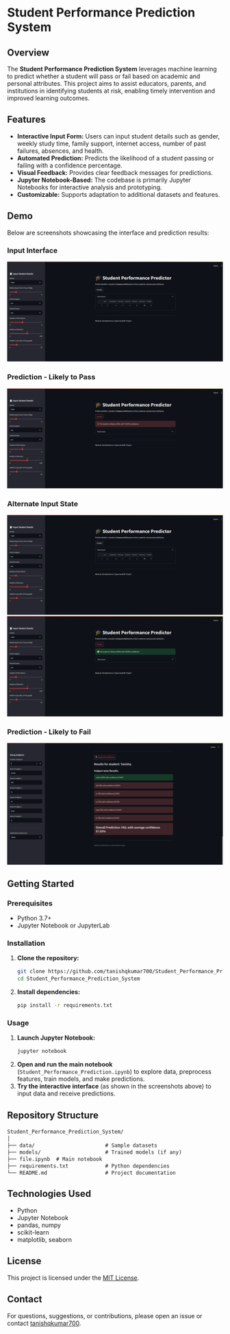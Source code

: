 # Student Performance Prediction System

## Overview

The **Student Performance Prediction System** leverages machine learning to predict whether a student will pass or fail based on academic and personal attributes. This project aims to assist educators, parents, and institutions in identifying students at risk, enabling timely intervention and improved learning outcomes.

## Features

- **Interactive Input Form:** Users can input student details such as gender, weekly study time, family support, internet access, number of past failures, absences, and health.
- **Automated Prediction:** Predicts the likelihood of a student passing or failing with a confidence percentage.
- **Visual Feedback:** Provides clear feedback messages for predictions.
- **Jupyter Notebook-Based:** The codebase is primarily Jupyter Notebooks for interactive analysis and prototyping.
- **Customizable:** Supports adaptation to additional datasets and features.

## Demo

Below are screenshots showcasing the interface and prediction results:

### Input Interface

![image1](Images/img1.png)

### Prediction - Likely to Pass

![image2](Images/img2.png)

### Alternate Input State

![image3](Images/img3.png)
![image4](Images/img4.png)

### Prediction - Likely to Fail

![image5](Images/img5.png)

## Getting Started

### Prerequisites

- Python 3.7+
- Jupyter Notebook or JupyterLab

### Installation

1. **Clone the repository:**
   ```bash
   git clone https://github.com/tanishqkumar700/Student_Performance_Prediction_System.git
   cd Student_Performance_Prediction_System
   ```

2. **Install dependencies:**
   ```bash
   pip install -r requirements.txt
   ```

### Usage

1. **Launch Jupyter Notebook:**
   ```bash
   jupyter notebook
   ```
2. **Open and run the main notebook** (`Student_Performance_Prediction.ipynb`) to explore data, preprocess features, train models, and make predictions.
3. **Try the interactive interface** (as shown in the screenshots above) to input data and receive predictions.

## Repository Structure

```
Student_Performance_Prediction_System/
│
├── data/                       # Sample datasets
├── models/                     # Trained models (if any)
├── file.ipynb  # Main notebook
├── requirements.txt            # Python dependencies
└── README.md                   # Project documentation
```

## Technologies Used

- Python
- Jupyter Notebook
- pandas, numpy
- scikit-learn
- matplotlib, seaborn

## License

This project is licensed under the [MIT License](LICENSE).

## Contact

For questions, suggestions, or contributions, please open an issue or contact [tanishqkumar700](https://github.com/tanishqkumar700).

